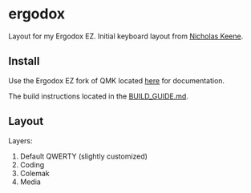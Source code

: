 # ergodox

Layout for my Ergodox EZ. Initial keyboard layout from [Nicholas Keene][keene].

## Install

Use the Ergodox EZ fork of QMK located [here][qmk] for documentation.

The build instructions located in the [BUILD_GUIDE.md][build].

## Layout

Layers:
1. Default QWERTY (slightly customized)
2. Coding
3. Colemak
4. Media

[qmk]: https://github.com/jackhumbert/qmk_firmware
[build]: https://github.com/jackhumbert/qmk_firmware/blob/master/BUILD_GUIDE.md
[keene]: http://nicholas.rinard.us/2016/03/ergodox-ez-layout.html
